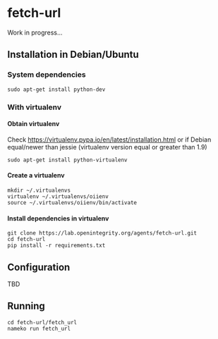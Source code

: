 # fetch-url

Work in progress...

## Installation in Debian/Ubuntu

### System dependencies

    sudo apt-get install python-dev

### With virtualenv

#### Obtain virtualenv

Check https://virtualenv.pypa.io/en/latest/installation.html or if Debian equal/newer than jessie (virtualenv version equal or greater than 1.9)

    sudo apt-get install python-virtualenv

#### Create a virtualenv

    mkdir ~/.virtualenvs
    virtualenv ~/.virtualenvs/oiienv
    source ~/.virtualenvs/oiienv/bin/activate

#### Install dependencies in virtualenv
    git clone https://lab.openintegrity.org/agents/fetch-url.git
    cd fetch-url
    pip install -r requirements.txt

## Configuration

TBD

## Running

    cd fetch-url/fetch_url
    nameko run fetch_url
